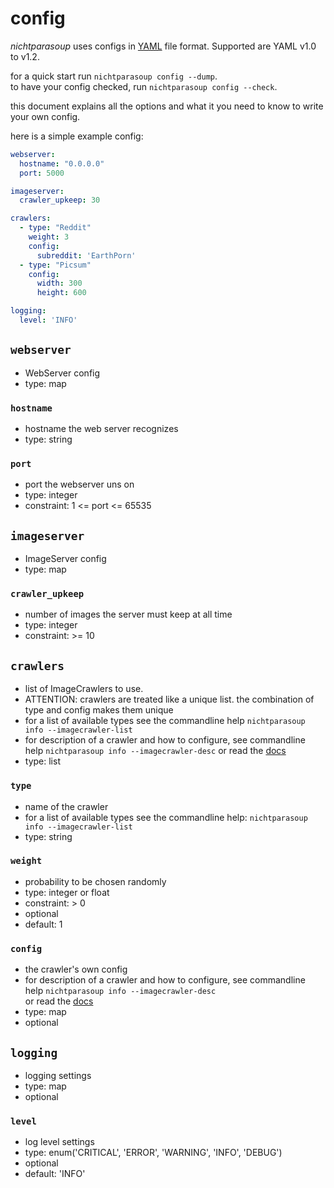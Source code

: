# config

_nichtparasoup_ uses configs in [YAML](https://yaml.org/) file format.
Supported are YAML v1.0 to v1.2.

for a quick start run `nichtparasoup config --dump`.  
to have your config checked, run `nichtparasoup config --check`.

this document explains all the options and what it you need to know to write your own config.

here is a simple example config:

```yaml
webserver:
  hostname: "0.0.0.0"
  port: 5000

imageserver:
  crawler_upkeep: 30

crawlers:
  - type: "Reddit"
    weight: 3
    config:
      subreddit: 'EarthPorn'
  - type: "Picsum"
    config:
      width: 300
      height: 600

logging:
  level: 'INFO'
```

## `webserver` 

- WebServer config
- type: map

### `hostname` 

- hostname the web server recognizes
- type: string

### `port` 

- port the webserver uns on
- type: integer
- constraint: 1 <= port <= 65535

## `imageserver`

- ImageServer config
- type: map

### `crawler_upkeep`

- number of images the server must keep at all time
- type: integer
- constraint: >= 10

## `crawlers`

- list of ImageCrawlers to use.
- ATTENTION: crawlers are treated like a unique list. the combination of type and config makes them unique
- for a list of available types see the commandline help `nichtparasoup info --imagecrawler-list`
- for description of a crawler and how to configure, see commandline help `nichtparasoup info --imagecrawler-desc`
  or read the [docs](imagecrawlers)
- type: list

### `type` 

- name of the crawler
- for a list of available types see the commandline help: `nichtparasoup info --imagecrawler-list`  
- type: string

### `weight`

- probability to be chosen randomly
- type: integer or float
- constraint: > 0
- optional
- default: 1

### `config`

- the crawler's own config
- for description of a crawler and how to configure, see commandline help `nichtparasoup info --imagecrawler-desc`  
  or read the [docs](imagecrawlers)
- type: map
- optional

## `logging`

- logging settings
- type: map
- optional

### `level`

- log level settings
- type: enum('CRITICAL', 'ERROR', 'WARNING', 'INFO', 'DEBUG')
- optional
- default: 'INFO'
